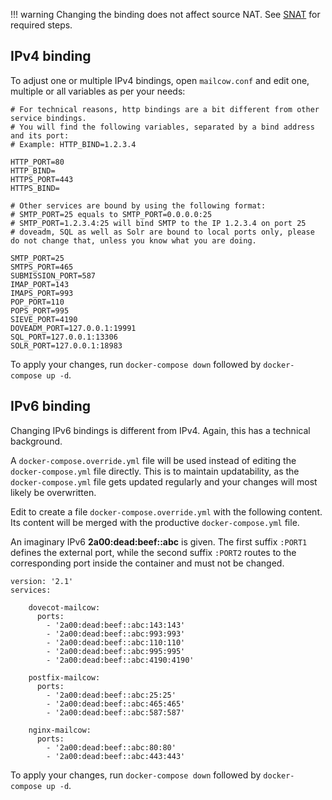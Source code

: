 !!! warning
    Changing the binding does not affect source NAT. See [SNAT](https://mailcow.github.io/mailcow-dockerized-docs/firststeps-snat/) for required steps.

## IPv4 binding

To adjust one or multiple IPv4 bindings, open `mailcow.conf` and edit one, multiple or all variables as per your needs:

```
# For technical reasons, http bindings are a bit different from other service bindings.
# You will find the following variables, separated by a bind address and its port:
# Example: HTTP_BIND=1.2.3.4

HTTP_PORT=80
HTTP_BIND=
HTTPS_PORT=443
HTTPS_BIND=

# Other services are bound by using the following format:
# SMTP_PORT=25 equals to SMTP_PORT=0.0.0.0:25
# SMTP_PORT=1.2.3.4:25 will bind SMTP to the IP 1.2.3.4 on port 25
# doveadm, SQL as well as Solr are bound to local ports only, please do not change that, unless you know what you are doing.

SMTP_PORT=25
SMTPS_PORT=465
SUBMISSION_PORT=587
IMAP_PORT=143
IMAPS_PORT=993
POP_PORT=110
POPS_PORT=995
SIEVE_PORT=4190
DOVEADM_PORT=127.0.0.1:19991
SQL_PORT=127.0.0.1:13306
SOLR_PORT=127.0.0.1:18983
```

To apply your changes, run `docker-compose down` followed by `docker-compose up -d`.

## IPv6 binding

Changing IPv6 bindings is different from IPv4. Again, this has a technical background.

A `docker-compose.override.yml` file will be used instead of editing the `docker-compose.yml` file directly. This is to maintain updatability, as the `docker-compose.yml` file gets updated regularly and your changes will most likely be overwritten.

Edit to create a file  `docker-compose.override.yml` with the following content. Its content will be merged with the productive `docker-compose.yml` file.

An imaginary IPv6 **2a00:dead:beef::abc** is given. The first suffix `:PORT1` defines the external port, while the second suffix `:PORT2` routes to the corresponding port inside the container and must not be changed.

```
version: '2.1'
services:

    dovecot-mailcow:
      ports:
        - '2a00:dead:beef::abc:143:143'
        - '2a00:dead:beef::abc:993:993'
        - '2a00:dead:beef::abc:110:110'
        - '2a00:dead:beef::abc:995:995'
        - '2a00:dead:beef::abc:4190:4190'

    postfix-mailcow:
      ports:
        - '2a00:dead:beef::abc:25:25'
        - '2a00:dead:beef::abc:465:465'
        - '2a00:dead:beef::abc:587:587'

    nginx-mailcow:
      ports:
        - '2a00:dead:beef::abc:80:80'
        - '2a00:dead:beef::abc:443:443'
```

To apply your changes, run `docker-compose down` followed by `docker-compose up -d`.
